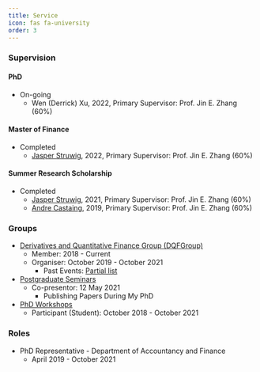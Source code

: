 ```yaml
---
title: Service
icon: fas fa-university
order: 3
---
```

### Supervision
#### PhD
- On-going
  - Wen (Derrick) Xu, 2022, Primary Supervisor: Prof. Jin E. Zhang (60%)

#### Master of Finance
- Completed
  - [Jasper Struwig](https://www.linkedin.com/in/jasper-struwig-9b86a016a/), 2022, Primary Supervisor: Prof. Jin E. Zhang (60%)

#### Summer Research Scholarship
- Completed
  - [Jasper Struwig](https://www.linkedin.com/in/jasper-struwig-9b86a016a/), 2021, Primary Supervisor: Prof. Jin E. Zhang (60%)
  - [Andre Castaing](https://www.linkedin.com/in/andre-castaing-840a8315a/), 2019, Primary Supervisor: Prof. Jin E. Zhang (60%)

### Groups
- [Derivatives and Quantitative Finance Group (DQFGroup)](https://blogs.otago.ac.nz/dqfg/)
  - Member: 2018 - Current
  - Organiser: October 2019 - October 2021
    - Past Events: [Partial list](https://pbeama.github.io/dqfg/)
- [Postgraduate Seminars](https://sites.google.com/view/uoseminar)
  - Co-presentor: 12 May 2021
    - Publishing Papers During My PhD
- [PhD Workshops](https://sites.google.com/view/uoworkshop)
  - Participant (Student): October 2018 - October 2021

### Roles
- PhD Representative - Department of Accountancy and Finance
  - April 2019 - October 2021
